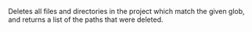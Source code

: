 Deletes all files and directories in the project which match the given glob, and returns a list of the paths that were deleted.